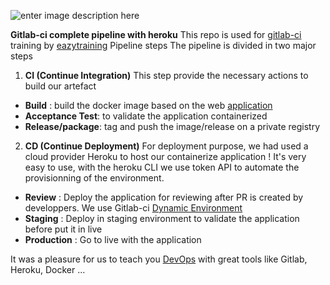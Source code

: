 ![enter image description here](https://eazytraining.fr/wp-content/uploads/2020/08/CI_CD_pipeline.jpg)

**Gitlab-ci complete pipeline with heroku**
This repo is used for [gitlab-ci](https://eazytraining.fr/cours/gitlab-ci-cd-pour-devops/) training by [eazytraining](https://eazytraining.fr/)
Pipeline steps
The pipeline is divided in two major steps

 1. **CI (Continue Integration)**
This step provide the necessary actions to build our artefact
- **Build** : build the docker image based on the web [application](https://github.com/eazytrainingfr/alpinehelloworld.git) 
- **Acceptance Test**: to validate the application containerized
- **Release/package**: tag and push the image/release on a private registry
 2. **CD (Continue Deployment)**
For deployment purpose, we had used a cloud provider Heroku to host our containerize application ! It's very easy to use, with the heroku CLI we use token API to automate the provisionning of the environment.
- **Review** : Deploy the application for reviewing after PR is created by developpers. We use Gitlab-ci [Dynamic Environment](https://docs.gitlab.com/ee/ci/environments/#configuring-dynamic-environments)
- **Staging** : Deploy in staging environment to validate the application before put it in live
- **Production** : Go to live with the application

It was a pleasure for us to teach you [DevOps](https://eazytraining.fr/parcours-devops/) with great tools like Gitlab, Heroku, Docker ...